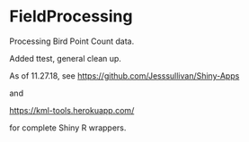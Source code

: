 # FieldProcessing
Processing Bird Point Count data.   

Added ttest, general clean up.  

As of 11.27.18, see https://github.com/Jesssullivan/Shiny-Apps

and 

https://kml-tools.herokuapp.com/

for complete Shiny R wrappers.
